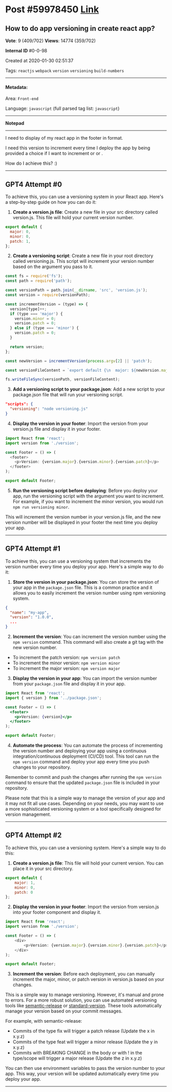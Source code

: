 
# Post \#59978450 [Link](https://stackoverflow.com/questions/59978450/)

## How to do app versioning in create react app?

**Vote**: 9 (409/702) **Views**: 14774 (359/702) 

**Internal ID** \#0-0-98

Created at 2020-01-30 02:51:37

Tags: `reactjs` `webpack` `version` `versioning` `build-numbers`

----------

#### Metadata:

Area: `Front-end`

Language: `javascript` (full parsed tag list: `javascript`)

----------

**Notepad**


----------

I need to display  of my react app in the footer in  format.

I need this version to increment every time I deploy the app by being provided a choice if I want to increment  or  or .

How do I achieve this? :)


----------
        
## GPT4 Attempt \#0

To achieve this, you can use a versioning system in your React app. Here's a step-by-step guide on how you can do it:

1. **Create a version.js file**: Create a new file in your src directory called version.js. This file will hold your current version number.

```javascript
export default {
  major: 0,
  minor: 0,
  patch: 1,
};
```

2. **Create a versioning script**: Create a new file in your root directory called versioning.js. This script will increment your version number based on the argument you pass to it.

```javascript
const fs = require('fs');
const path = require('path');

const versionPath = path.join(__dirname, 'src', 'version.js');
const version = require(versionPath);

const incrementVersion = (type) => {
  version[type]++;
  if (type === 'major') {
    version.minor = 0;
    version.patch = 0;
  } else if (type === 'minor') {
    version.patch = 0;
  }

  return version;
};

const newVersion = incrementVersion(process.argv[2] || 'patch');

const versionFileContent = `export default {\n  major: ${newVersion.major},\n  minor: ${newVersion.minor},\n  patch: ${newVersion.patch},\n};\n`;

fs.writeFileSync(versionPath, versionFileContent);
```

3. **Add a versioning script to your package.json**: Add a new script to your package.json file that will run your versioning script.

```json
"scripts": {
  "versioning": "node versioning.js"
}
```

4. **Display the version in your footer**: Import the version from your version.js file and display it in your footer.

```javascript
import React from 'react';
import version from './version';

const Footer = () => (
  <footer>
    <p>Version: {version.major}.{version.minor}.{version.patch}</p>
  </footer>
);

export default Footer;
```

5. **Run the versioning script before deploying**: Before you deploy your app, run the versioning script with the argument you want to increment. For example, if you want to increment the minor version, you would run `npm run versioning minor`.

This will increment the version number in your version.js file, and the new version number will be displayed in your footer the next time you deploy your app.

--------

## GPT4 Attempt \#1

To achieve this, you can use a versioning system that increments the version number every time you deploy your app. Here's a simple way to do it:

1. **Store the version in your package.json**: You can store the version of your app in the `package.json` file. This is a common practice and it allows you to easily increment the version number using npm versioning system.

```json
{
  "name": "my-app",
  "version": "1.0.0",
  ...
}
```

2. **Increment the version**: You can increment the version number using the `npm version` command. This command will also create a git tag with the new version number.

- To increment the patch version: `npm version patch`
- To increment the minor version: `npm version minor`
- To increment the major version: `npm version major`

3. **Display the version in your app**: You can import the version number from your `package.json` file and display it in your app.

```jsx
import React from 'react';
import { version } from '../package.json';

const Footer = () => (
  <footer>
    <p>Version: {version}</p>
  </footer>
);

export default Footer;
```

4. **Automate the process**: You can automate the process of incrementing the version number and deploying your app using a continuous integration/continuous deployment (CI/CD) tool. This tool can run the `npm version` command and deploy your app every time you push changes to your repository.

Remember to commit and push the changes after running the `npm version` command to ensure that the updated `package.json` file is included in your repository.

Please note that this is a simple way to manage the version of your app and it may not fit all use cases. Depending on your needs, you may want to use a more sophisticated versioning system or a tool specifically designed for version management.

--------

## GPT4 Attempt \#2

To achieve this, you can use a versioning system. Here's a simple way to do this:

1. **Create a version.js file**: This file will hold your current version. You can place it in your src directory.

```javascript
export default {
    major: 1,
    minor: 0,
    patch: 0
};
```

2. **Display the version in your footer**: Import the version from version.js into your footer component and display it.

```javascript
import React from 'react';
import version from './version';

const Footer = () => (
    <div>
        <p>Version: {version.major}.{version.minor}.{version.patch}</p>
    </div>
);

export default Footer;
```

3. **Increment the version**: Before each deployment, you can manually increment the major, minor, or patch version in version.js based on your changes.

This is a simple way to manage versioning. However, it's manual and prone to errors. For a more robust solution, you can use automated versioning tools like [semantic-release](https://github.com/semantic-release/semantic-release) or [standard-version](https://github.com/conventional-changelog/standard-version). These tools automatically manage your version based on your commit messages.

For example, with semantic-release:

- Commits of the type fix will trigger a patch release (Update the x in x.y.z)
- Commits of the type feat will trigger a minor release (Update the y in x.y.z)
- Commits with BREAKING CHANGE in the body or with ! in the type/scope will trigger a major release (Update the z in x.y.z)

You can then use environment variables to pass the version number to your app. This way, your version will be updated automatically every time you deploy your app.

--------
